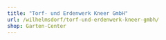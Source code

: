 ```yaml
---
title: "Torf- und Erdenwerk Kneer GmbH"
url: /wilhelmsdorf/torf-und-erdenwerk-kneer-gmbh/
shop: Garten-Center
---
```

